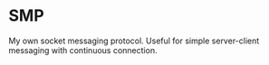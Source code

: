 # SMP
My own socket messaging protocol. Useful for simple server-client messaging with continuous connection.
